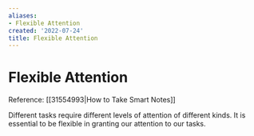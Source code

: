 ```yaml
---
aliases:
- Flexible Attention
created: '2022-07-24'
title: Flexible Attention
---
```


# Flexible Attention

Reference: [[31554993|How to Take Smart Notes]]

Different tasks require different levels of attention of different kinds. It is essential to be flexible in granting our attention to our tasks.